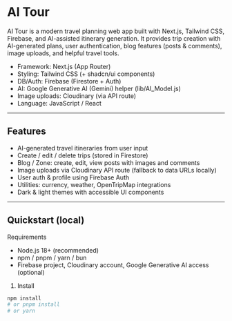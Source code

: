 
# AI Tour

AI Tour is a modern travel planning web app built with Next.js, Tailwind CSS, Firebase, and AI-assisted itinerary generation. It provides trip creation with AI-generated plans, user authentication, blog features (posts & comments), image uploads, and helpful travel tools.

- Framework: Next.js (App Router)
- Styling: Tailwind CSS (+ shadcn/ui components)
- DB/Auth: Firebase (Firestore + Auth)
- AI: Google Generative AI (Gemini) helper (lib/AI_Model.js)
- Image uploads: Cloudinary (via API route)
- Language: JavaScript / React

---

## Features

- AI-generated travel itineraries from user input
- Create / edit / delete trips (stored in Firestore)
- Blog / Zone: create, edit, view posts with images and comments
- Image uploads via Cloudinary API route (fallback to data URLs locally)
- User auth & profile using Firebase Auth
- Utilities: currency, weather, OpenTripMap integrations
- Dark & light themes with accessible UI components

---

## Quickstart (local)

Requirements
- Node.js 18+ (recommended)
- npm / pnpm / yarn / bun
- Firebase project, Cloudinary account, Google Generative AI access (optional)

1. Install
```bash
npm install
# or pnpm install
# or yarn
```
